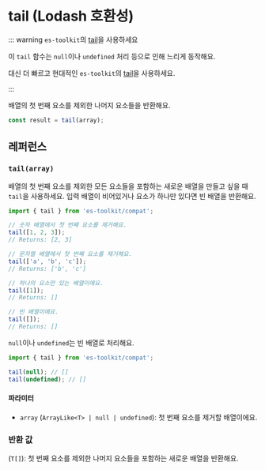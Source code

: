 # tail (Lodash 호환성)

::: warning `es-toolkit`의 [tail](../../array/tail.md)을 사용하세요

이 `tail` 함수는 `null`이나 `undefined` 처리 등으로 인해 느리게 동작해요.

대신 더 빠르고 현대적인 `es-toolkit`의 [tail](../../array/tail.md)을 사용하세요.

:::

배열의 첫 번째 요소를 제외한 나머지 요소들을 반환해요.

```typescript
const result = tail(array);
```

## 레퍼런스

### `tail(array)`

배열의 첫 번째 요소를 제외한 모든 요소들을 포함하는 새로운 배열을 만들고 싶을 때 `tail`을 사용하세요. 입력 배열이 비어있거나 요소가 하나만 있다면 빈 배열을 반환해요.

```typescript
import { tail } from 'es-toolkit/compat';

// 숫자 배열에서 첫 번째 요소를 제거해요.
tail([1, 2, 3]);
// Returns: [2, 3]

// 문자열 배열에서 첫 번째 요소를 제거해요.
tail(['a', 'b', 'c']);
// Returns: ['b', 'c']

// 하나의 요소만 있는 배열이에요.
tail([1]);
// Returns: []

// 빈 배열이에요.
tail([]);
// Returns: []
```

`null`이나 `undefined`는 빈 배열로 처리해요.

```typescript
import { tail } from 'es-toolkit/compat';

tail(null); // []
tail(undefined); // []
```

#### 파라미터

- `array` (`ArrayLike<T> | null | undefined`): 첫 번째 요소를 제거할 배열이에요.

### 반환 값

(`T[]`): 첫 번째 요소를 제외한 나머지 요소들을 포함하는 새로운 배열을 반환해요.
